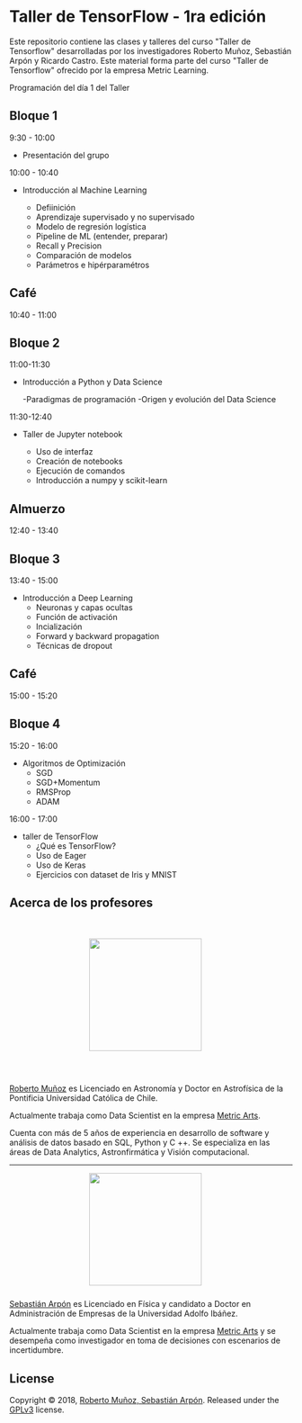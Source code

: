 # Taller de TensorFlow - 1ra edición

Este repositorio contiene las clases y talleres del curso "Taller de Tensorflow" desarrolladas por los investigadores Roberto Muñoz, Sebastián Arpón y Ricardo Castro. Este material forma parte del curso "Taller de Tensorflow" ofrecido por la empresa Metric Learning.

Programación del día 1 del Taller

## Bloque 1
9:30 - 10:00

- Presentación del grupo

10:00 - 10:40 

- Introducción al Machine Learning

	- Defiinición
	- Aprendizaje supervisado y no supervisado
	- Modelo de regresión logística
	- Pipeline de ML (entender, preparar)
	- Recall y Precision
	- Comparación de modelos
	- Parámetros e hipérparamétros

## Café
10:40 - 11:00

## Bloque 2

11:00-11:30

- Introducción a Python y Data Science

	-Paradigmas de programación
	-Origen y evolución del Data Science

11:30-12:40

- Taller de Jupyter notebook

	- Uso de interfaz
	- Creación de notebooks
	- Ejecución de comandos
	- Introducción a numpy y scikit-learn

## Almuerzo
12:40 - 13:40

## Bloque 3
13:40 - 15:00

- Introducción a Deep Learning
	- Neuronas y capas ocultas
	- Función de activación
	- Incialización
	- Forward y backward propagation
	- Técnicas de dropout

## Café
15:00 - 15:20

## Bloque 4
15:20 - 16:00

- Algoritmos de Optimización
	- SGD
	- SGD+Momentum
	- RMSProp
	- ADAM

16:00 - 17:00

- taller de TensorFlow
	- ¿Qué es TensorFlow?
	- Uso de Eager
	- Uso de Keras
	- Ejercicios con dataset de Iris y MNIST


## Acerca de los profesores

<div style="overflow: hidden; padding: 20px;">

<p align="center">
	<img style="float: center; width:200px; margin:0 20px 10px 0;" src="images/perfil Roberto Munoz.jpg" width="300"/></div>
</p>

<p><a href="https://cl.linkedin.com/in/robertopmunoz">Roberto Muñoz</a> es Licenciado en Astronomía y Doctor en Astrofísica de la Pontificia Universidad Católica de Chile.</p>

<p>Actualmente trabaja como Data Scientist en la empresa <a href="http://www.metricarts.com">Metric Arts</a>.</p>

<p>Cuenta con más de 5 años de experiencia en desarrollo de software y análisis de datos basado en SQL, Python y C ++. Se especializa en las áreas de Data Analytics, Astronfirmática y Visión computacional.</p>
</div>

---

<p align="center">
	<img style="float: center; width:200px; margin:0 20px 10px 0;" src="images/perfil Sebastian Arpon.jpg" width="300"/></div>
</p>

<p><a href="https://www.linkedin.com/in/sarpon/">Sebastián Arpón</a> es Licenciado en Física y candidato a Doctor en Administración de Empresas de la Universidad Adolfo Ibáñez.</p>

<p>Actualmente trabaja como Data Scientist en la empresa <a href="http://www.metricarts.com">Metric Arts</a> y se desempeña como investigador en toma de decisiones con escenarios de incertidumbre.</p>

</div>

## License

Copyright &copy; 2018, [Roberto Muñoz, Sebastián Arpón](https://github.com/rpmunoz). Released under the [GPLv3](https://github.com/MetricLearning/taller_tensorflow/blob/master/LICENSE) license.
